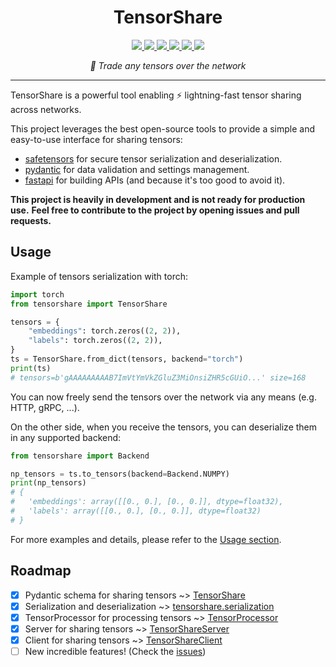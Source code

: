 <h1 align="center">TensorShare</h1>

<div align="center">
	<a  href="https://pypi.org/project/tensorshare" target="_blank">
		<img src="https://img.shields.io/pypi/v/tensorshare.svg" />
	</a>
	<a  href="https://pypi.org/project/tensorshare" target="_blank">
		<img src="https://img.shields.io/pypi/pyversions/tensorshare" />
	</a>
	<a  href="https://github.com/chainyo/tensorshare/blob/main/LICENSE" target="_blank">
		<img src="https://img.shields.io/pypi/l/tensorshare" />
	</a>
	<a  href="https://github.com/chainyo/tensorshare/actions?workflow=ci-cd" target="_blank">
		<img src="https://github.com/chainyo/tensorshare/workflows/ci-cd/badge.svg" />
	</a>
	<a href="https://codecov.io/gh/chainyo/tensorshare" > 
		<img src="https://codecov.io/gh/chainyo/tensorshare/branch/main/graph/badge.svg?token=IA2W48WCCN"/> 
	</a>
	<a  href="https://github.com/pypa/hatch" target="_blank">
		<img src="https://img.shields.io/badge/%F0%9F%A5%9A-Hatch-4051b5.svg" />
	</a>
</div>

<p align="center"><em>🤝 Trade any tensors over the network</em></p>

---

TensorShare is a powerful tool enabling ⚡ lightning-fast tensor sharing across networks.

This project leverages the best open-source tools to provide a simple and easy-to-use interface for sharing tensors:

* [safetensors](https://github.com/huggingface/safetensors) for secure tensor serialization and deserialization.
* [pydantic](https://github.com/pydantic/pydantic) for data validation and settings management.
* [fastapi](https://github.com/tiangolo/fastapi) for building APIs (and because it's too good to avoid it).

__This project is heavily in development and is not ready for production use.__
__Feel free to contribute to the project by opening issues and pull requests.__

## Usage

Example of tensors serialization with torch:

```python
import torch
from tensorshare import TensorShare

tensors = {
    "embeddings": torch.zeros((2, 2)),
    "labels": torch.zeros((2, 2)),
}
ts = TensorShare.from_dict(tensors, backend="torch")
print(ts)
# tensors=b'gAAAAAAAAAB7ImVtYmVkZGluZ3MiOnsiZHR5cGUiO...' size=168
```

You can now freely send the tensors over the network via any means (e.g. HTTP, gRPC, ...).

On the other side, when you receive the tensors, you can deserialize them in any supported backend:

```python
from tensorshare import Backend

np_tensors = ts.to_tensors(backend=Backend.NUMPY)
print(np_tensors)
# {
# 	'embeddings': array([[0., 0.], [0., 0.]], dtype=float32),
# 	'labels': array([[0., 0.], [0., 0.]], dtype=float32)
# }
```

For more examples and details, please refer to the [Usage section](./usage/introduction).

## Roadmap

- [x] Pydantic schema for sharing tensors ~> [TensorShare](./usage/tensorshare.md)
- [x] Serialization and deserialization ~> [tensorshare.serialization](./api/serialization)
- [x] TensorProcessor for processing tensors ~> [TensorProcessor](./api/processor)
- [x] Server for sharing tensors ~> [TensorShareServer](./usage/tensorshare_server.md)
- [x] Client for sharing tensors ~> [TensorShareClient](./usage/tensorshare_client.md)
- [ ] New incredible features! (Check the [issues](https://github.com/chainyo/tensorshare/issues))
